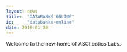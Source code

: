 ```yaml
---
layout: news
title:  "DATABANKS ONLINE"
id:     "databanks-online"
date: 2016-01-30
---
```

Welcome to the new home of ASCIIbotics Labs.